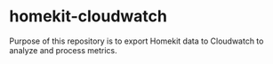 # homekit-cloudwatch
Purpose of this repository is to export Homekit data to Cloudwatch to analyze and process metrics.
